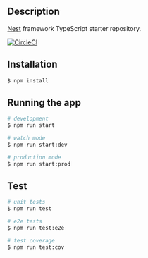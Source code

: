## Description

[Nest](https://github.com/nestjs/nest) framework TypeScript starter repository.

[![CircleCI](https://circleci.com/gh/MittyP/circleci-test.svg?style=shield)](https://circleci.com/gh/MittyP/circleci-test)
## Installation

```bash
$ npm install
```

## Running the app

```bash
# development
$ npm run start

# watch mode
$ npm run start:dev

# production mode
$ npm run start:prod
```

## Test

```bash
# unit tests
$ npm run test

# e2e tests
$ npm run test:e2e

# test coverage
$ npm run test:cov
```


